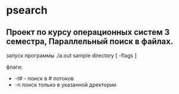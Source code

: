 # psearch

## Проект по курсу операционных систем 3 семестра, Параллельный поиск в файлах.

запуск программы ./a.out sample directory \[ -flags \]

флаги:
- -t# - поиск в # потоков
- -n поиск только в указанной дректории
